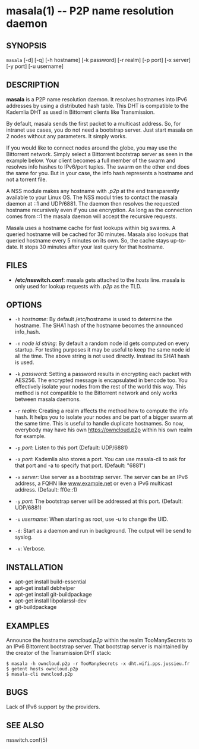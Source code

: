 masala(1) -- P2P name resolution daemon
=======================================

## SYNOPSIS

`masala`  [-d] [-q] [-h hostname] [-k password] [-r realm] [-p port]
[-x server] [-y port] [-u username]

## DESCRIPTION

**masala** is a P2P name resolution daemon. It resolves hostnames into IPv6
addresses by using a distributed hash table. This DHT is compatible to the
Kademlia DHT as used in Bittorrent clients like Transmission.

By default, masala sends the first packet to a multicast address. So, for
intranet use cases, you do not need a bootstrap server. Just start masala on 2
nodes without any parameters. It simply works.

If you would like to connect nodes around the globe, you may use the Bittorrent
network. Simply select a Bittorrent bootstrap server as seen in the example
below. Your client becomes a full member of the swarm and resolves info hashes
to IPv6/port tuples. The swarm on the other end does the same for you. But in
your case, the info hash represents a hostname and not a torrent file.

A NSS module makes any hostname with *.p2p* at the end transparently available
to your Linux OS. The NSS modul tries to contact the masala daemon at ::1 and
UDP/6881. The daemon then resolves the requested hostname recursively even if
you use encryption. As long as the connection comes from ::1 the masala daemon
will accept the recursive requests.

Masala uses a hostname cache for fast lookups within big swarms. A queried
hostname will be cached for 30 minutes. Masala also lookups that queried
hostname every 5 minutes on its own. So, the cache stays up-to-date. It stops
30 minutes after your last query for that hostname.

## FILES

  * **/etc/nsswitch.conf**:
	masala gets attached to the *hosts* line. masala is only used for lookup
	requests with *.p2p* as the TLD.

## OPTIONS

  * `-h` *hostname*:
    By default /etc/hostname is used to determine the hostname. The SHA1 hash of
	the hostname becomes the announced info_hash.

  * `-n` *node id string*:
    By default a random node id gets computed on every startup. For testing
	purposes it may be useful to keep the same node id all the time. The above
	string is not used directly. Instead its SHA1 hash is used.

  * `-k` *password*:
	Setting a password results in encrypting each packet with AES256. The
	encrypted message is encapsulated in bencode too. You effectively
	isolate your nodes from the rest of the world this way. This method is not
	compatible to the Bittorrent network and only works between masala
	daemons.

  * `-r` *realm*:
	Creating a realm affects the method how to compute the info hash. It helps
	you to isolate your nodes and be part of a bigger swarm at the same time.
	This is useful to handle duplicate hostnames. So now, everybody may have his
	own https://owncloud.p2p within his own realm for example.

  * `-p` *port*:
	Listen to this port (Default: UDP/6881)

  * `-a` *port*:
	Kademlia also stores a port. You can use masala-cli to ask for that port and
	-a to specify that port. (Default: "6881")

  * `-x` *server*:
	Use server as a bootstrap server. The server can be an IPv6 address, a FQHN
	like www.example.net or even a IPv6 multicast address. (Default: ff0e::1)

  * `-y` *port*:
	The bootstrap server will be addressed at this port. (Default: UDP/6881)

  * `-u` *username*:
    When starting as root, use -u to change the UID.

  * `-d`:
	Start as a daemon and run in background. The output will be send to syslog.

  * `-v`:
	Verbose.

## INSTALLATION
  * apt-get install build-essential
  * apt-get install debhelper
  * apt-get install git-buildpackage
  * apt-get install libpolarssl-dev
  * git-buildpackage

## EXAMPLES

Announce the hostname *owncloud.p2p* within the realm TooManySecrets to an IPv6
Bittorrent bootstrap server. That bootstrap server is maintained by the creator
of the Transmission DHT stack:

	$ masala -h owncloud.p2p -r TooManySecrets -x dht.wifi.pps.jussieu.fr
	$ getent hosts owncloud.p2p
	$ masala-cli owncloud.p2p

## BUGS

Lack of IPv6 support by the providers.

## SEE ALSO

nsswitch.conf(5)
